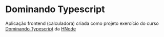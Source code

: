 # Dominando Typescript

Aplicação frontend (calculadora) criada como projeto exercício do curso [Dominando Typescript](https://www.udemy.com/course/curso-online-typescript) da [HNode](http://www.hcode.com.br/)
